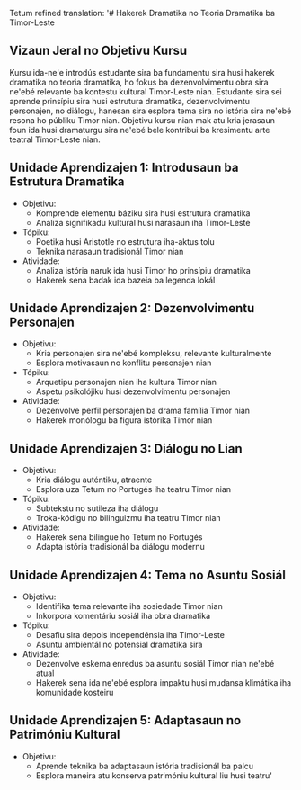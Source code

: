 Tetum refined translation: '# Hakerek Dramatika no Teoria Dramatika ba Timor-Leste

## Vizaun Jeral no Objetivu Kursu

Kursu ida-ne'e introdús estudante sira ba fundamentu sira husi hakerek dramatika no teoria dramatika, ho fokus ba dezenvolvimentu obra sira ne'ebé relevante ba kontestu kultural Timor-Leste nian. Estudante sira sei aprende prinsípiu sira husi estrutura dramatika, dezenvolvimentu personajen, no diálogu, hanesan sira esplora tema sira no istória sira ne'ebé resona ho públiku Timor nian. Objetivu kursu nian mak atu kria jerasaun foun ida husi dramaturgu sira ne'ebé bele kontribui ba kresimentu arte teatral Timor-Leste nian.

## Unidade Aprendizajen 1: Introdusaun ba Estrutura Dramatika
- Objetivu:
  * Komprende elementu báziku sira husi estrutura dramatika
  * Analiza signifikadu kultural husi narasaun iha Timor-Leste
- Tópiku:
  * Poetika husi Aristotle no estrutura iha-aktus tolu
  * Teknika narasaun tradisionál Timor nian
- Atividade:
  * Analiza istória naruk ida husi Timor ho prinsípiu dramatika
  * Hakerek sena badak ida bazeia ba legenda lokál

## Unidade Aprendizajen 2: Dezenvolvimentu Personajen
- Objetivu:
  * Kria personajen sira ne'ebé kompleksu, relevante kulturalmente
  * Esplora motivasaun no konflitu personajen nian
- Tópiku:
  * Arquetipu personajen nian iha kultura Timor nian
  * Aspetu psikolójiku husi dezenvolvimentu personajen
- Atividade:
  * Dezenvolve perfil personajen ba drama família Timor nian
  * Hakerek monólogu ba figura istórika Timor nian

## Unidade Aprendizajen 3: Diálogu no Lian
- Objetivu:
  * Kria diálogu auténtiku, atraente
  * Esplora uza Tetum no Portugés iha teatru Timor nian
- Tópiku:
  * Subtekstu no sutileza iha diálogu
  * Troka-kódigu no bilinguizmu iha teatru Timor nian
- Atividade:
  * Hakerek sena bilingue ho Tetum no Portugés
  * Adapta istória tradisionál ba diálogu modernu

## Unidade Aprendizajen 4: Tema no Asuntu Sosiál
- Objetivu:
  * Identifika tema relevante iha sosiedade Timor nian
  * Inkorpora komentáriu sosiál iha obra dramatika
- Tópiku:
  * Desafiu sira depois independénsia iha Timor-Leste
  * Asuntu ambientál no potensial dramatika sira
- Atividade:
  * Dezenvolve eskema enredus ba asuntu sosiál Timor nian ne'ebé atual
  * Hakerek sena ida ne'ebé esplora impaktu husi mudansa klimátika iha komunidade kosteiru

## Unidade Aprendizajen 5: Adaptasaun no Patrimóniu Kultural
- Objetivu:
  * Aprende teknika ba adaptasaun istória tradisionál ba palcu
  * Esplora maneira atu konserva patrimóniu kultural liu husi teatru'